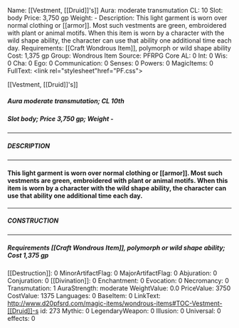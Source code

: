 Name: [[Vestment, [[Druid]]'s]]
Aura: moderate transmutation
CL: 10
Slot: body
Price: 3,750 gp
Weight: -
Description: This light garment is worn over normal clothing or [[armor]]. Most such vestments are green, embroidered with plant or animal motifs. When this item is worn by a character with the wild shape ability, the character can use that ability one additional time each day.
Requirements: [[Craft Wondrous Item]], polymorph or wild shape ability
Cost: 1,375 gp
Group: Wondrous Item
Source: PFRPG Core
AL: 0
Int: 0
Wis: 0
Cha: 0
Ego: 0
Communication: 0
Senses: 0
Powers: 0
MagicItems: 0
FullText: <link rel="stylesheet"href="PF.css"><div class="heading"><p class="alignleft">[[Vestment, [[Druid]]'s]]</p><div style="clear: both;"></div></div><div><h5><b>Aura </b>moderate transmutation; <b>CL </b>10th</h5><h5><b>Slot </b>body; <b>Price </b>3,750 gp; <b>Weight </b>-</h5></div><hr/><div><h5><b>DESCRIPTION</b></h5></div><hr/><div><h4><p>This light garment is worn over normal clothing or [[armor]]. Most such vestments are green, embroidered with plant or animal motifs. When this item is worn by a character with the wild shape ability, the character can use that ability one additional time each day.</p></h4></div><hr/><div><h5><b>CONSTRUCTION</b></h5></div><hr/><div><h5><b>Requirements </b>[[Craft Wondrous Item]], <i>polymorph or wild shape ability</i>; <b>Cost </b>1,375 gp</h5></div>
[[Destruction]]: 0
MinorArtifactFlag: 0
MajorArtifactFlag: 0
Abjuration: 0
Conjuration: 0
[[Divination]]: 0
Enchantment: 0
Evocation: 0
Necromancy: 0
Transmutation: 1
AuraStrength: moderate
WeightValue: 0.0
PriceValue: 3750
CostValue: 1375
Languages: 0
BaseItem: 0
LinkText: http://www.d20pfsrd.com/magic-items/wondrous-items#TOC-Vestment-[[Druid]]-s
id: 273
Mythic: 0
LegendaryWeapon: 0
Illusion: 0
Universal: 0
effects: 0
